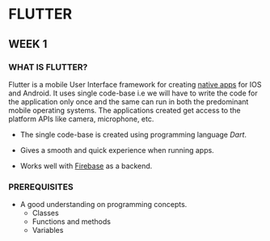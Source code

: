 # FLUTTER

## WEEK 1

### WHAT IS FLUTTER?

Flutter is a mobile User Interface framework for creating [native apps](https://searchsoftwarequality.techtarget.com/definition/native-application-native-app#:~:text=A%20native%20application%20is%20a%20software%20program%20that,the%20ability%20to%20use%20device-specific%20hardware%20and%20software.) for IOS and Android. It uses single code-base i.e we will have to write the code for the application only once and the same can run in both the predominant mobile operating systems. The applications created get access to the platform APIs like camera, microphone, etc.

* The single code-base is created using programming language *Dart*.

* Gives a smooth and quick experience when running apps.

* Works well with [Firebase](https://howtofirebase.com/what-is-firebase-fcb8614ba442) as a backend.

### PREREQUISITES

* A good understanding on programming concepts.
  * Classes
  * Functions and methods
  * Variables
  


  
